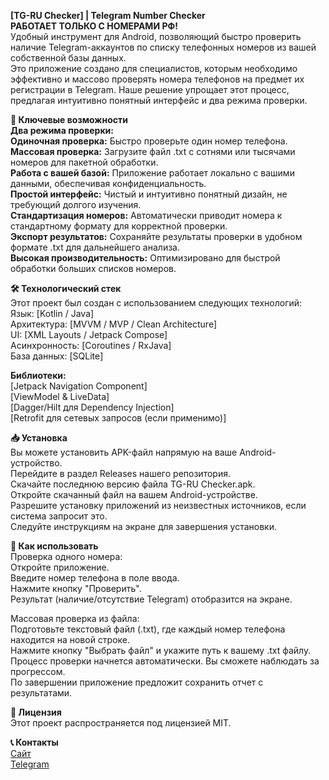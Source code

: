 <b>[TG-RU Checker] | Telegram Number Checker</b><br>
<b>РАБОТАЕТ ТОЛЬКО С НОМЕРАМИ РФ!</b><br>
Удобный инструмент для Android, позволяющий быстро проверить наличие Telegram-аккаунтов по списку телефонных номеров из вашей собственной базы данных.<br>
Это приложение создано для специалистов, которым необходимо эффективно и массово проверять номера телефонов на предмет их регистрации в Telegram. Наше решение упрощает этот процесс, предлагая интуитивно понятный интерфейс и два режима проверки.<br>

<b>🚀 Ключевые возможности</b><br>
<b>Два режима проверки:</b><br>
<b>Одиночная проверка:</b> Быстро проверьте один номер телефона.<br>
<b>Массовая проверка:</b> Загрузите файл .txt с сотнями или тысячами номеров для пакетной обработки.<br>
<b>Работа с вашей базой:</b> Приложение работает локально с вашими данными, обеспечивая конфиденциальность.<br>
<b>Простой интерфейс:</b> Чистый и интуитивно понятный дизайн, не требующий долгого изучения.<br>
<b>Стандартизация номеров:</b> Автоматически приводит номера к стандартному формату для корректной проверки.<br>
<b>Экспорт результатов:</b> Сохраняйте результаты проверки в удобном формате .txt для дальнейшего анализа.<br>
<b>Высокая производительность:</b> Оптимизировано для быстрой обработки больших списков номеров.<br>

<b>🛠️ Технологический стек</b><br>
Этот проект был создан с использованием следующих технологий:<br>
Язык: [Kotlin / Java]<br>
Архитектура: [MVVM / MVP / Clean Architecture]<br>
UI: [XML Layouts / Jetpack Compose]<br>
Асинхронность: [Coroutines / RxJava]<br>
База данных: [SQLite]<br>

<b>Библиотеки:</b><br>
[Jetpack Navigation Component]<br>
[ViewModel & LiveData]<br>
[Dagger/Hilt для Dependency Injection]<br>
[Retrofit для сетевых запросов (если применимо)]<br>

<b>📥 Установка</b><br>
Вы можете установить APK-файл напрямую на ваше Android-устройство.<br>
Перейдите в раздел Releases нашего репозитория.<br>
Скачайте последнюю версию файла TG-RU Checker.apk.<br>
Откройте скачанный файл на вашем Android-устройстве.<br>
Разрешите установку приложений из неизвестных источников, если система запросит это.<br>
Следуйте инструкциям на экране для завершения установки.<br>

<b>📖 Как использовать</b><br>
Проверка одного номера:<br>
Откройте приложение.<br>
Введите номер телефона в поле ввода.<br>
Нажмите кнопку "Проверить".<br>
Результат (наличие/отсутствие Telegram) отобразится на экране.<br>

Массовая проверка из файла:<br>
Подготовьте текстовый файл (.txt), где каждый номер телефона находится на новой строке.<br>
Нажмите кнопку "Выбрать файл" и укажите путь к вашему .txt файлу.<br>
Процесс проверки начнется автоматически. Вы сможете наблюдать за прогрессом.<br>
По завершении приложение предложит сохранить отчет с результатами.<br>

<b>📄 Лицензия</b><br>
Этот проект распространяется под лицензией MIT.<br>

<b>📞 Контакты</b><br>
<a href='https://numbercheck.pro/'>Сайт</a><br>
<a href='https://t.me/NumberCheck_Pro'>Telegram</a>
